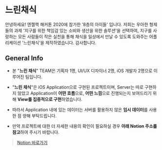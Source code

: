 # 느린채식

안녕하세요!
엔젤핵 해커톤 2020에 참가한 '8층의 아이들' 입니다.
저희는 우아한 형제들의 과제 '지구를 위한 책임감 있는 소비와 생산을 위한 솔루션'을 선택하여, 지구를 사랑하는 모든 사람들이 작은 실천을 통해 채식을 일상에서 만날 수 있도록 도와주는 어플리케이션 '느린채식'을 제작하였습니다.
감사합니다.

## General Info ##
- 본 "**느린 채식**" TEAM은 기획자 1명, UI/UX 디자이너 2명, iOS 개발자 2명으로 이루어진 팀입니다.

- "**느린 채식**"은 iOS Application으로 구현된 프로젝트이며, Server는 따로 구현하지 않았고
    Application이 **어떤 흐름**으로, **어떤 느낌**으로 진행되는지 보여드리기 위해 **View를 집중적으로 구현**하였습니다.

- 따라서 Application 내에 있는 데이터는 서버를 활용하지 않은 **임시 데이터**를 사용한 점 양해 부탁드립니다.

- 만약 프로젝트에 대한 더 자세한 내용의 확인이 필요하실 경우 **아래 Notion 주소를 참고**하여 주시기 바랍니다.

> [Notion 바로가기](https://www.notion.so/509378ac1fd64a7d8f33ae9c7328fef2)

